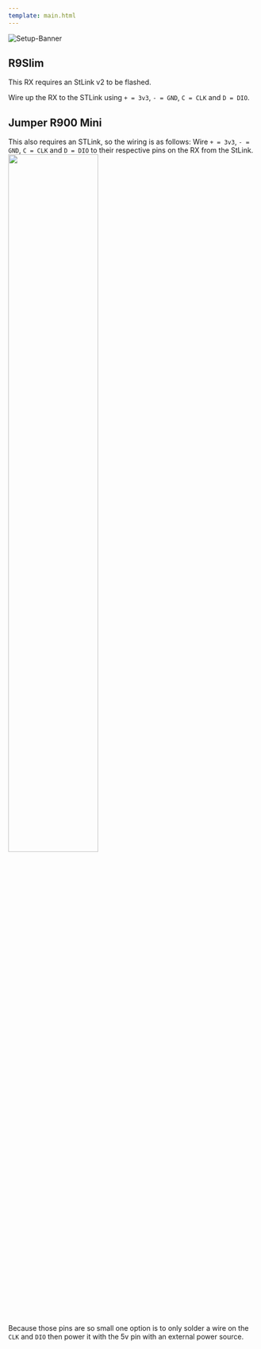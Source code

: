 ```yaml
---
template: main.html
---
```


![Setup-Banner](https://raw.githubusercontent.com/ExpressLRS/ExpressLRS-hardware/master/img/quick-start.png)

## R9Slim
This RX requires an StLink v2 to be flashed. 

Wire up the RX to the STLink using `+ = 3v3`, `- = GND`, `C = CLK` and `D = DIO`. 

## Jumper R900 Mini
This also requires an STLink, so the wiring is as follows: 
Wire `+ = 3v3`, `- = GND`, `C = CLK` and `D = DIO` to their respective pins on the RX from the StLink.
<img src="https://raw.githubusercontent.com/ExpressLRS/ExpressLRS-hardware/master/img/r900mini-rx/r900mini-side2-closeup.jpg" width = "60%">

Because those pins are so small one option is to only solder a wire on the `CLK` and `DIO` then power it with the 5v pin with an external power source. 